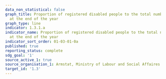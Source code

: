 ```yaml
---
data_non_statistical: false
graph_title: Proportion of registered disabled people to the total number of population
  at the end of the year
graph_type: line
indicator: 1.3.1.a
indicator_name: Proportion of registered disabled people to the total number of population
  at the end of the year
indicator_sort_order: 01-03-01-0a
published: true
reporting_status: complete
sdg_goal: '1'
source_active_1: true
source_organisation_1: Armstat, Ministry of Labour and Social Affaires of RA
target_id: '1.3'
---
```

